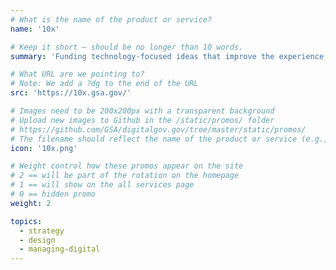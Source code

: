 ```yaml
---
# What is the name of the product or service?
name: '10x'

# Keep it short — should be no longer than 10 words.
summary: 'Funding technology-focused ideas that improve the experience people have with our government.'

# What URL are we pointing to?
# Note: We add a ?dg to the end of the URL
src: 'https://10x.gsa.gov/'

# Images need to be 200x200px with a transparent background
# Upload new images to Github in the /static/promos/ folder
# https://github.com/GSA/digitalgov.gov/tree/master/static/promos/
# The filename should reflect the name of the product or service (e.g., challenge-gov.png)
icon: '10x.png'

# Weight control how these promos appear on the site
# 2 == will be part of the rotation on the homepage
# 1 == will show on the all services page
# 0 == hidden promo
weight: 2

topics:
  - strategy
  - design
  - managing-digital
---
```

